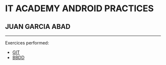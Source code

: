 # IT ACADEMY ANDROID PRACTICES
## JUAN GARCIA ABAD
___

Exercices performed:

- [GIT](https://github.com/garcajuDev/git_test)
- [BBDD](https://github.com/garcajuDev/itacademy_bbdd)
